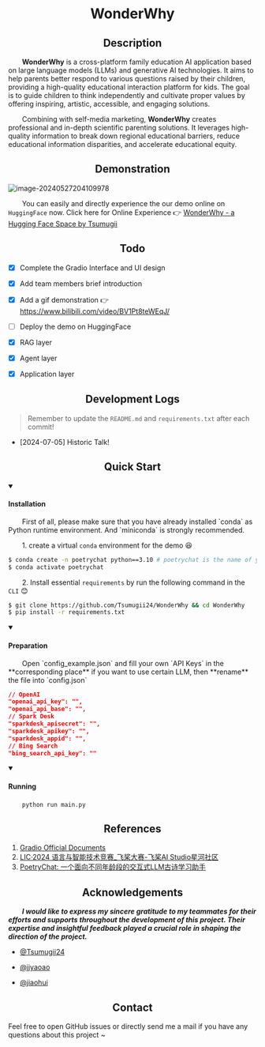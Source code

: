 <div align="center"><h1>WonderWhy</h1></div>

</div>

<div align="center"><h2>Description</h2></div>

&emsp;&emsp;**WonderWhy** is a cross-platform family education AI application based on large language models (LLMs) and generative AI technologies. It aims to help parents better respond to various questions raised by their children, providing a high-quality educational interaction platform for kids. The goal is to guide children to think independently and cultivate proper values by offering inspiring, artistic, accessible, and engaging solutions.

&emsp;&emsp;Combining with self-media marketing, **WonderWhy** creates professional and in-depth scientific parenting solutions. It leverages high-quality information to break down regional educational barriers, reduce educational information disparities, and accelerate educational equity.



</div>

<div align="center"><h2>Demonstration</h2></div>

![image-20240527204109978](https://cdn.jsdelivr.net/gh/Tsumugii24/Typora-images@main/images/2024%2F05%2F27%2F11a70d1277ce384a55da2cc89ae83bd5-image-20240527204109978-71c0aa.png)

&emsp;&emsp;You can easily and directly experience the our demo online on `HuggingFace` now. Click here for Online Experience 👉 [WonderWhy - a Hugging Face Space by Tsumugii](https://huggingface.co/spaces/Tsumugii/WonderWhy)

</div>

<div align="center"><h2>Todo</h2></div>

- [x] Complete the Gradio Interface and UI design
- [x] Add team members brief introduction
- [x] Add a gif demonstration 👉 https://www.bilibili.com/video/BV1Pt8teWEqJ/
- [ ] Deploy the demo on HuggingFace
- [x] RAG layer
- [x] Agent layer
- [x] Application layer







<div>
    <div align="center"><h2>Development Logs</h2></div>

> Remember to update the `README.md` and `requirements.txt` after each commit!
- [2024-07-05] Historic Talk! 







<div align="center"><h2>Quick Start</h2></div>

<details open>
    <summary><h4>Installation</h4></summary>
&emsp;&emsp;First of all, please make sure that you have already installed `conda` as Python runtime environment. And `miniconda` is strongly recommended.

&emsp;&emsp;1. create a virtual `conda` environment for the demo 😆

```bash
$ conda create -n poetrychat python==3.10 # poetrychat is the name of your environment
$ conda activate poetrychat
```

&emsp;&emsp;2. Install essential `requirements` by run the following command in the `CLI` 😊

```bash
$ git clone https://github.com/Tsumugii24/WonderWhy && cd WonderWhy
$ pip install -r requirements.txt
```

<details open>
    <summary><h4>Preparation</h4></summary>
&emsp;&emsp;Open `config_example.json` and fill your own `API Keys` in the **corresponding place** if you want to use certain LLM, then **rename** the file into `config.json`

```json
// OpenAI
"openai_api_key": "",
"openai_api_base": "",
// Spark Desk
"sparkdesk_apisecret": "",
"sparkdesk_apikey": "",
"sparkdesk_appid": "",
// Bing Search
"bing_search_api_key": ""
```

<details open>
    <summary><h4>Running</h4></summary>

&emsp;&emsp;`python run main.py`










</div>

<div align="center"><h2>References</h2></div>

1. [Gradio Official Documents](https://www.gradio.app/)
2. [LIC·2024 语言与智能技术竞赛_飞桨大赛-飞桨AI Studio星河社区](https://aistudio.baidu.com/competition/detail/1171/0/introduction)
3. [PoetryChat: 一个面向不同年龄段的交互式LLM古诗学习助手](https://github.com/Antony-Zhang/PoetryChat)





<div align="center"><h2>Acknowledgements</h2></div>

&emsp;&emsp;***I would like to express my sincere gratitude to my teammates  for their efforts and supports throughout the development of this project. Their expertise and insightful feedback played a crucial role in shaping the direction of the project.***

- [@Tsumugii24](https://github.com/Tsumugii24)

- [@jjyaoao](https://github.com/jjyaoao)

- [@jiaohui](https://github.com/jiaohuix)





<div align="center"><h2>Contact</h2></div>

Feel free to open GitHub issues or directly send me a mail if you have any questions about this project ~

